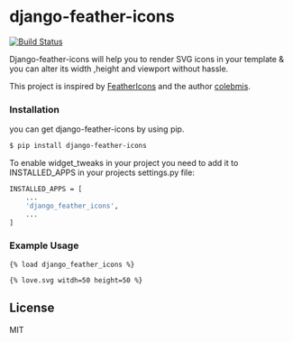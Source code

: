 
# django-feather-icons

[![Build Status](https://travis-ci.org/joemccann/dillinger.svg?branch=master)](https://travis-ci.org/joemccann/dillinger)

Django-feather-icons will help you to render SVG icons in your template & you can alter its width ,height and viewport without hassle.

This project is inspired by [FeatherIcons](https://feathericons.com/) and the author [colebmis](https://twitter.com/colebemis).


### Installation

you can get django-feather-icons by using pip.

```sh
$ pip install django-feather-icons
```

To enable widget_tweaks in your project you need to add it to INSTALLED_APPS in your projects settings.py file:

```sh
INSTALLED_APPS = [
    ...
    'django_feather_icons',
    ...
]
```

### Example Usage
```
{% load django_feather_icons %}

{% love.svg witdh=50 height=50 %}
```

License
----

MIT